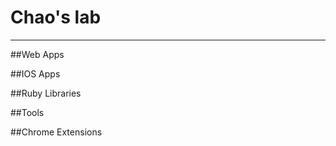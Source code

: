 # Chao's lab

-----------------
##Web Apps

##IOS Apps

##Ruby Libraries

##Tools

##Chrome Extensions
